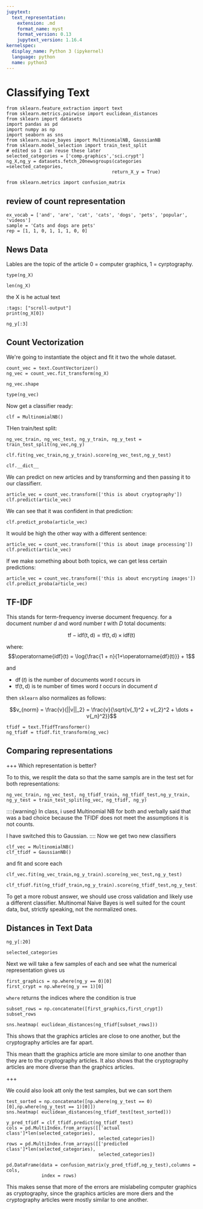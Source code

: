 ```yaml
---
jupytext:
  text_representation:
    extension: .md
    format_name: myst
    format_version: 0.13
    jupytext_version: 1.16.4
kernelspec:
  display_name: Python 3 (ipykernel)
  language: python
  name: python3
---
```


# Classifying Text


```{code-cell} ipython3
from sklearn.feature_extraction import text
from sklearn.metrics.pairwise import euclidean_distances
from sklearn import datasets
import pandas as pd
import numpy as np
import seaborn as sns
from sklearn.naive_bayes import MultinomialNB, GaussianNB
from sklearn.model_selection import train_test_split
# edited so I can reuse these later
selected_categories = ['comp.graphics','sci.crypt']
ng_X,ng_y = datasets.fetch_20newsgroups(categories =selected_categories,
                                       return_X_y = True)

from sklearn.metrics import confusion_matrix
```

## review of count representation

```{code-cell} ipython3
ex_vocab = ['and', 'are', 'cat', 'cats', 'dogs', 'pets', 'popular', 'videos']
sample = 'Cats and dogs are pets'
rep = [1, 1, 0, 1, 1, 1, 0, 0]
```

## News Data

Lables are the topic of the article 0 = computer graphics, 1 = cyrptography.

```{code-cell} ipython3
type(ng_X)
```

```{code-cell} ipython3
len(ng_X)
```

the X is he actual text
```{code-cell} ipython3
:tags: ["scroll-output"]
print(ng_X[0])
```

```{code-cell} ipython3
ng_y[:3]
```

## Count Vectorization
We're going to instantiate the object and fit it two the whole dataset.
```{code-cell} ipython3
count_vec = text.CountVectorizer()
ng_vec = count_vec.fit_transform(ng_X)
```

```{code-cell} ipython3
ng_vec.shape
```

```{code-cell} ipython3
type(ng_vec)
```

Now get a classifier ready:

```{code-cell} ipython3
clf = MultinomialNB()
```

THen train/test split:

```{code-cell} ipython3
ng_vec_train, ng_vec_test, ng_y_train, ng_y_test = train_test_split(ng_vec,ng_y)
```

```{code-cell} ipython3
clf.fit(ng_vec_train,ng_y_train).score(ng_vec_test,ng_y_test)
```

```{code-cell} ipython3
clf.__dict__
```

We can predict on new articles and by transforming and then passing it to our classifierr. 
```{code-cell} ipython3
article_vec = count_vec.transform(['this is about cryptography'])
clf.predict(article_vec)
```

We can see that it was confident in that prediction:
```{code-cell} ipython3
clf.predict_proba(article_vec)
```

It would be high the other way with a different sentence:

```{code-cell} ipython3
article_vec = count_vec.transform(['this is about image processing'])
clf.predict(article_vec)
```

If we make something about both topics, we  can get less certain predictions:

```{code-cell} ipython3
article_vec = count_vec.transform(['this is about encrypting images'])
clf.predict_proba(article_vec)
```

## TF-IDF

This stands for term-frequency inverse document frequency. for a document number $d$ and word number $t$ with $D$ total documents:

$$\operatorname{tf-idf(t,d)}=\operatorname{tf(t,d)} \times \operatorname{idf(t)}$$

where:
$$\operatorname{idf}(t) = \log{\frac{1 + n}{1+\operatorname{df}(t)}} + 1$$

and
- $\operatorname{df}(t)$ is the number of documents word $t$ occurs in
- $\operatorname{tf(t,d)}$ is te number of times word $t$ occurs in document $d$



then `sklearn` also normalizes as follows:

$$v_{norm} = \frac{v}{||v||_2} = \frac{v}{\sqrt{v{_1}^2 +
v{_2}^2 + \dots + v{_n}^2}}$$

```{code-cell} ipython3
tfidf = text.TfidfTransformer()
ng_tfidf = tfidf.fit_transform(ng_vec)
```


## Comparing representations

+++
Which representation is better?

To to this, we resplit the data so that the same sampls are in the test set for both representations:

```{code-cell} ipython3
ng_vec_train, ng_vec_test, ng_tfidf_train, ng_tfidf_test,ng_y_train, ng_y_test = train_test_split(ng_vec, ng_tfidf, ng_y)
```

::::{warning}
In class, i used Multinomial NB for both and verbally said that was a bad choice because the TFIDF does not meet the assumptions it is not counts.  

I have switched this to Gaussian. 
::::
Now we get two new classifiers
```{code-cell} ipython3
clf_vec = MultinomialNB()
clf_tfidf = GaussianNB()
```

and fit and score each
```{code-cell} ipython3
clf_vec.fit(ng_vec_train,ng_y_train).score(ng_vec_test,ng_y_test)
```

```{code-cell} ipython3
clf_tfidf.fit(ng_tfidf_train,ng_y_train).score(ng_tfidf_test,ng_y_test)
```

To get a more robust answer, we should use cross validation and likely use a different classifier.  Multinomal Naive Bayes is well suited for the count data, but, strictly speaking, not the normalized ones. 



## Distances in Text Data

```{code-cell} ipython3
ng_y[:20]
```

```{code-cell} ipython3
selected_categories
```

Next we will take a few samples of each and see what the numerical representation gives us

```{code-cell} ipython3
first_graphics = np.where(ng_y == 0)[0]
first_crypt = np.where(ng_y == 1)[0]
```

`where` returns the indices where the condition is true

```{code-cell} ipython3
subset_rows = np.concatenate([first_graphics,first_crypt])
subset_rows
```

```{code-cell} ipython3
sns.heatmap( euclidean_distances(ng_tfidf[subset_rows]))
```

This shows that the graphics articles are close to one another, but the cryptography articles are far apart. 

This mean thatt the graphics article are more similar to one another than they are to the cryptography articles.  It also shows that the cryptography articles are more diverse than the graphics articles. 

+++

We could also look att only the test samples, but we can sort them

```{code-cell} ipython3
test_sorted = np.concatenate([np.where(ng_y_test == 0)[0],np.where(ng_y_test == 1)[0]])
sns.heatmap( euclidean_distances(ng_tfidf_test[test_sorted]))
```

```{code-cell} ipython3
y_pred_tfidf = clf_tfidf.predict(ng_tfidf_test)
cols = pd.MultiIndex.from_arrays([['actual class']*len(selected_categories),
                                  selected_categories])
rows = pd.MultiIndex.from_arrays([['predicted class']*len(selected_categories),
                                  selected_categories])

pd.DataFrame(data = confusion_matrix(y_pred_tfidf,ng_y_test),columns = cols,
             index = rows)
```

This makes sense that more of the errors are mislabeling computer graphics as cryptography, since the graphics articles are more diers and the cryptography articles were mostly similar to one another. 

```{code-cell} ipython3

```
